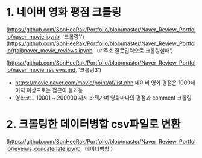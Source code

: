 # 1. 네이버 영화 평점 크롤링
(https://github.com/SonHeeRak/Portfolio/blob/master/Naver_Review_Portfolio/naver_movie.ipynb, '크롤링1')
(https://github.com/SonHeeRak/Portfolio/blob/master/Naver_Review_Portfolio/(fail)naver_movie_reviews.ipynb, 'url주소 잘못입력으로 크롤링실패')

(https://github.com/SonHeeRak/Portfolio/blob/master/Naver_Review_Portfolio/naver_movie_reviews.md, '크롤링3')
- https://movie.naver.com/movie/point/af/list.nhn 네이버 영화 평점은 1000페이지 이상으로는 접근이 불가능
- 영화코드 10001 ~ 200000 까지 바꿔가며 영화마다의 평점과 comment 크롤링

# 2. 크롤링한 데이터병합  csv파일로 변환
(https://github.com/SonHeeRak/Portfolio/blob/master/Naver_Review_Portfolio/reveiws_concatenate.ipynb, '데이터병합')
